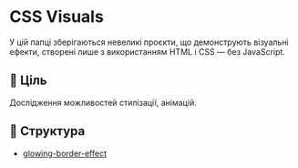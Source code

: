 # CSS Visuals

У цій папці зберігаються невеликі проєкти, що демонструють візуальні ефекти, створені лише з використанням HTML і CSS — без JavaScript.

## 🎯 Ціль
Дослідження можливостей стилізації, анімацій.

## 📁 Структура

- [glowing-border-effect](./01-glowing-border-effect/)